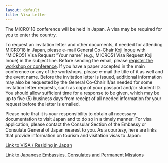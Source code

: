 ```yaml
---
layout: default
title: Visa Letter
---
```


The MICRO'18 conference will be held in Japan. A visa may be required for you to enter the country. 

To request an invitation letter and other documents, if needed for attending MICRO’18 in Japan, please e-mail General Co-Chair [Koji Inoue](mailto:micro51-visa@cpc.ait.kyushu-u.ac.jp) with “MICRO51 Visa Request ”Your name” (e.g., MICRO51 Visa Request Koji Inoue) in the subject line. Before sending the email, please [register the workshop or conference](https://www.microarch.org/micro51/Registration/). If you have a paper accepted in the main conference or any of the workshops, please e-mail the title of it as well and the event name. Before the invitation letter is issued, additional information may also be requested by the General Co-Chair if/as needed for some invitation letter requests, such as copy of your passport and/or student ID. You should allow sufficient time for a response to be given, which may be up to five (5) business days from receipt of all needed information for your request before the letter is emailed.

Please note that it is your responsibility to obtain all necessary documentation to visit Japan and to do so in a timely manner. For visa application, please contact the Consular Section of the Embassy or Consulate General of Japan nearest to you. As a courtesy, here are links that provide information on tourism and visitation visas to Japan: 

[Link to VISA / Residing in Japan](http://www.mofa.go.jp/j_info/visit/visa/)

[Link to Japanese Embassies, Consulates and Permanent Missions](https://www.mofa.go.jp/about/emb_cons/mofaserv.html)
